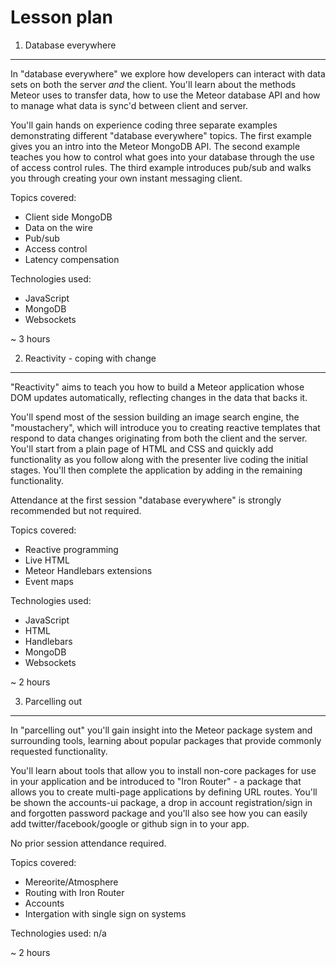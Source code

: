 Lesson plan
===

1. Database everywhere
---
In "database everywhere" we explore how developers can interact with data sets on both the server _and_ the client. You'll learn about the methods Meteor uses to transfer data, how to use the Meteor database API and how to manage what data is sync'd between client and server.

You'll gain hands on experience coding three separate examples demonstrating different "database everywhere" topics. The first example gives you an intro into the Meteor MongoDB API. The second example teaches you how to control what goes into your database through the use of access control rules. The third example introduces pub/sub and walks you through creating your own instant messaging client.

Topics covered:
* Client side MongoDB
* Data on the wire
* Pub/sub
* Access control
* Latency compensation

Technologies used:
* JavaScript
* MongoDB
* Websockets

~ 3 hours

2. Reactivity - coping with change
---
"Reactivity" aims to teach you how to build a Meteor application whose DOM updates automatically, reflecting changes in the data that backs it.

You'll spend most of the session building an image search engine, the "moustachery", which will introduce you to creating reactive templates that respond to data changes originating from both the client and the server. You'll start from a plain page of HTML and CSS and quickly add functionality as you follow along with the presenter live coding the initial stages. You'll then complete the application by adding in the remaining functionality.

Attendance at the first session "database everywhere" is strongly recommended but not required.

Topics covered:
* Reactive programming
* Live HTML
* Meteor Handlebars extensions
* Event maps

Technologies used:
* JavaScript
* HTML
* Handlebars
* MongoDB
* Websockets

~ 2 hours

3. Parcelling out
---
In "parcelling out" you'll gain insight into the Meteor package system and surrounding tools, learning about popular packages that provide commonly requested functionality.

You'll learn about tools that allow you to install non-core packages for use in your application and be introduced to "Iron Router" - a package that allows you to create multi-page applications by defining URL routes. You'll be shown the accounts-ui package, a drop in account registration/sign in and forgotten password package and you'll also see how you can easily add twitter/facebook/google or github sign in to your app.

No prior session attendance required.

Topics covered:
* Mereorite/Atmosphere
* Routing with Iron Router
* Accounts
* Intergation with single sign on systems

Technologies used:
n/a

~ 2 hours